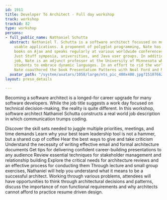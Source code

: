 ```yaml
---
id: 1911
title: Developer To Architect - Full day workshop
track: workshop
trackid: 82
type: workshop
persons:
- full_public_name: Nathaniel Schutta
  abstract: Nathaniel T. Schutta is a software architect focussed on mobile and making
    usable applications. A proponent of polyglot programming, Nate has written two
    books on Ajax and speaks regularly at various worldwide conferences, No Fluff
    Just Stuff symposia, universities, and Java user groups. In addition to his day
    job, Nate is an adjunct professor at the University of Minnesota where he teaches
    students to embrace dynamic languages. In an effort to rid the world of bad presentations,
    Nate coauthored the book Presentation Patterns with Neal Ford and Matthew McCullough.
  avatar_path: "/system/avatars/1058/large/nts_pic_400x400.jpg?1510766283"
layout: preso_details

---
```

Becoming a software architect is a longed-for career upgrade for many software developers. While the job title suggests a work day focused on technical decision-making, the reality is quite different. In this workshop, software architect Nathaniel Schutta constructs a real world job description in which communication trumps coding.

Discover the skill sets needed to juggle multiple priorities, meetings, and time demands
Learn why your best team leadership tool is not a hammer, but a shared cup of coffee
Hear the best ways to give and take criticism
Understand the necessity of writing effective email and formal architecture documents
Get tips for delivering confident career-building presentations to any audience
Review essential techniques for stakeholder management and relationship building
Explore the critical needs for architecture reviews and an effective process for conducting them
Through lecture and small group exercises, Nathaniel will help you understand what it means to be a successful architect. Working through various problems, attendees will have opportunities to think through architectural decisions and patterns, discuss the importance of non functional requirements and why architects cannot afford to practice resume driven design.